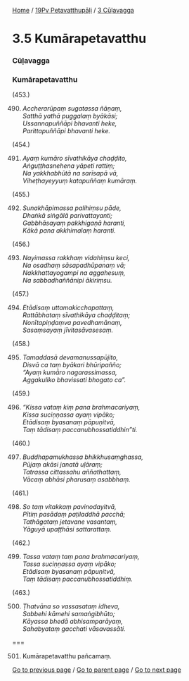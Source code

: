 
[Home](/) / [19Pv Petavatthupāḷi](/tipitaka/19Pv.md) / [3 Cūḷavagga](/tipitaka/19Pv/3.md)

# 3.5 Kumārapetavatthu

### Cūḷavagga

### Kumārapetavatthu

(453.)

490. _Accherarūpaṃ sugatassa ñāṇaṃ,_  
_Satthā yathā puggalaṃ byākāsi;_  
_Ussannapuññāpi bhavanti heke,_  
_Parittapuññāpi bhavanti heke._  


(454.)

491. _Ayaṃ kumāro sīvathikāya chaḍḍito,_  
_Aṅguṭṭhasnehena yāpeti rattiṃ;_  
_Na yakkhabhūtā na sarīsapā vā,_  
_Viheṭhayeyyuṃ katapuññaṃ kumāraṃ._  


(455.)

492. _Sunakhāpimassa palihiṃsu pāde,_  
_Dhaṅkā siṅgālā parivattayanti;_  
_Gabbhāsayaṃ pakkhigaṇā haranti,_  
_Kākā pana akkhimalaṃ haranti._  


(456.)

493. _Nayimassa rakkhaṃ vidahiṃsu keci,_  
_Na osadhaṃ sāsapadhūpanaṃ vā;_  
_Nakkhattayogampi na aggahesuṃ,_  
_Na sabbadhaññānipi ākiriṃsu._  


(457.)

494. _Etādisaṃ uttamakicchapattaṃ,_  
_Rattābhataṃ sīvathikāya chaḍḍitaṃ;_  
_Nonītapiṇḍaṃva pavedhamānaṃ,_  
_Sasaṃsayaṃ jīvitasāvasesaṃ._  


(458.)

495. _Tamaddasā devamanussapūjito,_  
_Disvā ca taṃ byākari bhūripañño;_  
_“Ayaṃ kumāro nagarassimassa,_  
_Aggakuliko bhavissati bhogato ca”._  


(459.)

496. _“Kissa vataṃ kiṃ pana brahmacariyaṃ,_  
_Kissa suciṇṇassa ayaṃ vipāko;_  
_Etādisaṃ byasanaṃ pāpuṇitvā,_  
_Taṃ tādisaṃ paccanubhossatiddhin”ti._  


(460.)

497. _Buddhapamukhassa bhikkhusaṃghassa,_  
_Pūjaṃ akāsi janatā uḷāraṃ;_  
_Tatrassa cittassahu aññathattaṃ,_  
_Vācaṃ abhāsi pharusaṃ asabbhaṃ._  


(461.)

498. _So taṃ vitakkaṃ pavinodayitvā,_  
_Pītiṃ pasādaṃ paṭiladdhā pacchā;_  
_Tathāgataṃ jetavane vasantaṃ,_  
_Yāguyā upaṭṭhāsi sattarattaṃ._  


(462.)

499. _Tassa vataṃ taṃ pana brahmacariyaṃ,_  
_Tassa suciṇṇassa ayaṃ vipāko;_  
_Etādisaṃ byasanaṃ pāpuṇitvā,_  
_Taṃ tādisaṃ paccanubhossatiddhiṃ._  


(463.)

500. _Ṭhatvāna so vassasataṃ idheva,_  
_Sabbehi kāmehi samaṅgibhūto;_  
_Kāyassa bhedā abhisamparāyaṃ,_  
_Sahabyataṃ gacchati vāsavassāti._  


===

501. Kumārapetavatthu pañcamaṃ.



[Go to previous page](/tipitaka/19Pv/3/3.4.md) / [Go to parent page](/tipitaka/19Pv/3.md) / [Go to next page](/tipitaka/19Pv/3/3.6.md)


